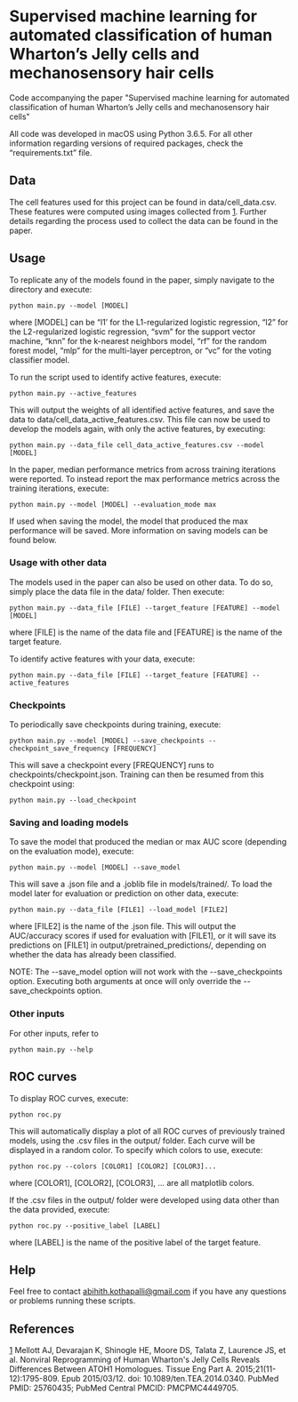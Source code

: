 # Supervised machine learning for automated classification of human Wharton’s Jelly cells and mechanosensory hair cells

Code accompanying the paper "Supervised machine learning for automated classification of human Wharton’s Jelly cells and mechanosensory hair cells"

All code was developed in macOS using Python 3.6.5. For all other information regarding versions of required packages, check the “requirements.txt” file.


## Data

The cell features used for this project can be found in data/cell_data.csv. These features were computed using images collected from [1]. Further details regarding the process used to collect the data can be found in the paper. 

[1]: https://github.com/AbihithK/HWJC_MHC_Classification/blob/master/README.md#references

## Usage

To replicate any of the models found in the paper, simply navigate to the directory and execute:

	python main.py --model [MODEL]

where [MODEL] can be “l1’ for the L1-regularized logistic regression, “l2” for the L2-regularized logistic regression, “svm” for the support vector machine, “knn” for the k-nearest neighbors model, “rf” for the random forest model, “mlp” for the multi-layer perceptron, or “vc” for the voting classifier model.



To run the script used to identify active features, execute:
	
	python main.py --active_features

This will output the weights of all identified active features, and save the data to data/cell_data_active_features.csv. This file can now be used to develop the models again, with only the active features, by executing:

	python main.py --data_file cell_data_active_features.csv --model [MODEL]



In the paper, median performance metrics from across training iterations were reported. To instead report the max performance metrics across the training iterations, execute:

	python main.py --model [MODEL] --evaluation_mode max

If used when saving the model, the model that produced the max performance will be saved. More information on saving models can be found below. 





### Usage with other data

The models used in the paper can also be used on other data. To do so, simply place the data file in the data/ folder. Then execute:

	python main.py --data_file [FILE] --target_feature [FEATURE] --model [MODEL]

where [FILE] is the name of the data file and [FEATURE] is the name of the target feature.



To identify active features with your data, execute:

	python main.py --data_file [FILE] --target_feature [FEATURE] --active_features





### Checkpoints

To periodically save checkpoints during training, execute:

	python main.py --model [MODEL] --save_checkpoints --checkpoint_save_frequency [FREQUENCY]

This will save a checkpoint every [FREQUENCY] runs to checkpoints/checkpoint.json. Training can then be resumed from this checkpoint using:

	python main.py --load_checkpoint





### Saving and loading models

To save the model that produced the median or max AUC score (depending on the evaluation mode), execute:

	python main.py --model [MODEL] --save_model 

This will save a .json file and a .joblib file in models/trained/. To load the model later for evaluation or prediction on other data, execute:

	python main.py --data_file [FILE1] --load_model [FILE2]

where [FILE2] is the name of the .json file. This will output the AUC/accuracy scores if used for evaluation with [FILE1], or it will save its predictions on [FILE1] in output/pretrained_predictions/, depending on whether the data has already been classified.



NOTE: The --save_model option will not work with the --save_checkpoints option. Executing both arguments at once will only override the --save_checkpoints option.





### Other inputs

For other inputs, refer to

	python main.py --help


## ROC curves

To display ROC curves, execute:
	
	python roc.py

This will automatically display a plot of all ROC curves of previously trained models, using the .csv files in the output/ folder. Each curve will be displayed in a random color. To specify which colors to use, execute:

	python roc.py --colors [COLOR1] [COLOR2] [COLOR3]...

where [COLOR1], [COLOR2], [COLOR3], ... are all matplotlib colors. 

If the .csv files in the output/ folder were developed using data other than the data provided, execute:

	python roc.py --positive_label [LABEL]

where [LABEL] is the name of the positive label of the target feature.


## Help

Feel free to contact abihith.kothapalli@gmail.com if you have any questions or problems running these scripts.

## References

<a id="1">[1]</a> Mellott AJ, Devarajan K, Shinogle HE, Moore DS, Talata Z, Laurence JS, et al. Nonviral Reprogramming of Human Wharton's Jelly Cells Reveals Differences Between ATOH1 Homologues. Tissue Eng Part A. 2015;21(11-12):1795-809. Epub 2015/03/12. doi: 10.1089/ten.TEA.2014.0340. PubMed PMID: 25760435; PubMed Central PMCID: PMCPMC4449705.
